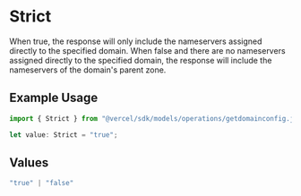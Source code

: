 # Strict

When true, the response will only include the nameservers assigned directly to the specified domain. When false and there are no nameservers assigned directly to the specified domain, the response will include the nameservers of the domain's parent zone.

## Example Usage

```typescript
import { Strict } from "@vercel/sdk/models/operations/getdomainconfig.js";

let value: Strict = "true";
```

## Values

```typescript
"true" | "false"
```